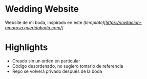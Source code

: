 # Wedding Website

Website de mi boda, inspirado en este _(template)[https://invitacion-amorosa.queridaboda.com/]_

# Highlights

- Creado sin un orden en particular
- Código desordenado, no sugiero tomarlo de referencia
- Repo se volverá privado después de la boda
